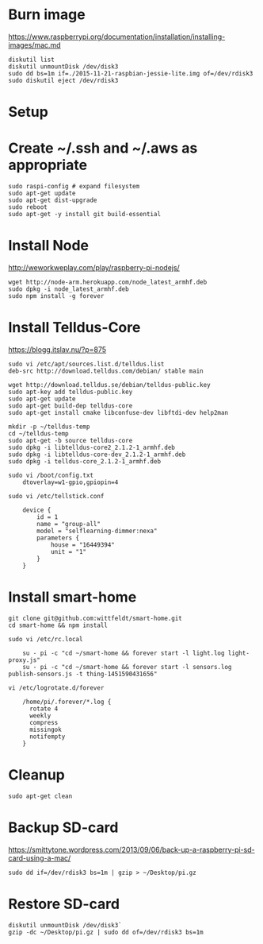 # Burn image

https://www.raspberrypi.org/documentation/installation/installing-images/mac.md

```
diskutil list
diskutil unmountDisk /dev/disk3
sudo dd bs=1m if=./2015-11-21-raspbian-jessie-lite.img of=/dev/rdisk3
sudo diskutil eject /dev/rdisk3
```

# Setup

# Create ~/.ssh and ~/.aws as appropriate
```
sudo raspi-config # expand filesystem
sudo apt-get update
sudo apt-get dist-upgrade
sudo reboot
sudo apt-get -y install git build-essential
```

# Install Node

http://weworkweplay.com/play/raspberry-pi-nodejs/
```
wget http://node-arm.herokuapp.com/node_latest_armhf.deb
sudo dpkg -i node_latest_armhf.deb
sudo npm install -g forever
```
# Install Telldus-Core

https://blogg.itslav.nu/?p=875
```
sudo vi /etc/apt/sources.list.d/telldus.list
deb-src http://download.telldus.com/debian/ stable main

wget http://download.telldus.se/debian/telldus-public.key
sudo apt-key add telldus-public.key
sudo apt-get update
sudo apt-get build-dep telldus-core
sudo apt-get install cmake libconfuse-dev libftdi-dev help2man

mkdir -p ~/telldus-temp
cd ~/telldus-temp
sudo apt-get -b source telldus-core
sudo dpkg -i libtelldus-core2_2.1.2-1_armhf.deb
sudo dpkg -i libtelldus-core-dev_2.1.2-1_armhf.deb
sudo dpkg -i telldus-core_2.1.2-1_armhf.deb

sudo vi /boot/config.txt
    dtoverlay=w1-gpio,gpiopin=4
    
sudo vi /etc/tellstick.conf

    device {
        id = 1
        name = "group-all"
        model = "selflearning-dimmer:nexa"
        parameters {
            house = "16449394"
            unit = "1"
        }
    }
```

# Install smart-home

```
git clone git@github.com:wittfeldt/smart-home.git
cd smart-home && npm install

sudo vi /etc/rc.local

    su - pi -c "cd ~/smart-home && forever start -l light.log light-proxy.js"
    su - pi -c "cd ~/smart-home && forever start -l sensors.log publish-sensors.js -t thing-1451590431656"

vi /etc/logrotate.d/forever 

    /home/pi/.forever/*.log {
      rotate 4
      weekly
      compress
      missingok
      notifempty
    }
```

# Cleanup

`sudo apt-get clean`

# Backup SD-card

https://smittytone.wordpress.com/2013/09/06/back-up-a-raspberry-pi-sd-card-using-a-mac/

`sudo dd if=/dev/rdisk3 bs=1m | gzip > ~/Desktop/pi.gz`

# Restore SD-card

```
diskutil unmountDisk /dev/disk3`
gzip -dc ~/Desktop/pi.gz | sudo dd of=/dev/rdisk3 bs=1m
```
